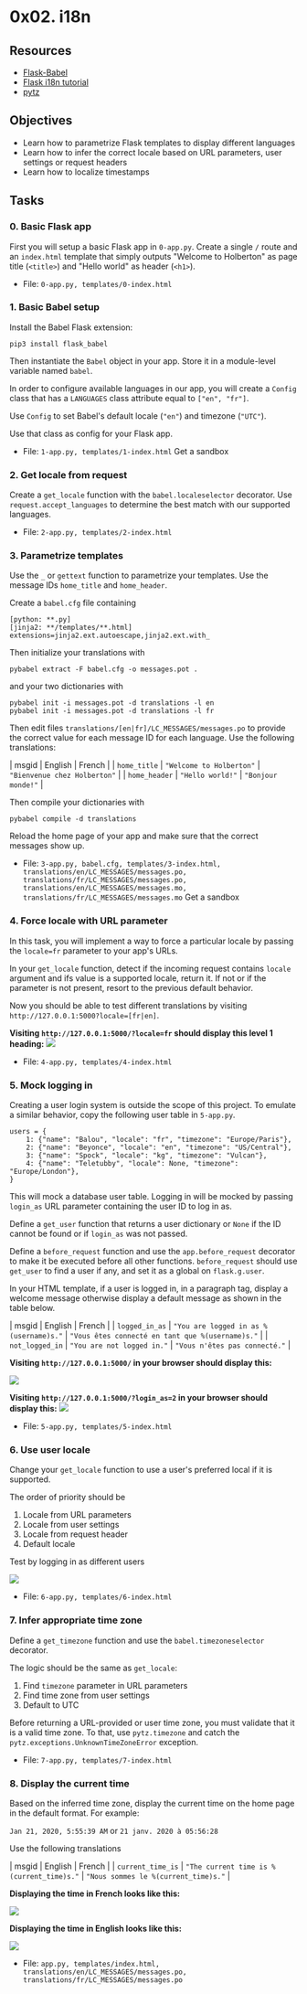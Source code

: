 0x02. i18n
==========

Resources
---------

- [Flask-Babel](https://pypi.org/project/flask-babel/)
- [Flask i18n tutorial](https://blog.miguelgrinberg.com/post/the-flask-mega-tutorial-part-xiii-i18n-and-l10n)
- [pytz](https://pytz.sourceforge.net/)

Objectives
-------------------

- Learn how to parametrize Flask templates to display different languages
- Learn how to infer the correct locale based on URL parameters, user settings or request headers
- Learn how to localize timestamps

Tasks
-----

### 0\. Basic Flask app

First you will setup a basic Flask app in `0-app.py`. Create a single `/` route and an `index.html` template that simply outputs "Welcome to Holberton" as page title (`<title>`) and "Hello world" as header (`<h1>`).

- File: `0-app.py, templates/0-index.html`

### 1\. Basic Babel setup

Install the Babel Flask extension:

```
pip3 install flask_babel

```

Then instantiate the `Babel` object in your app. Store it in a module-level variable named `babel`.

In order to configure available languages in our app, you will create a `Config` class that has a `LANGUAGES` class attribute equal to `["en", "fr"]`.

Use `Config` to set Babel's default locale (`"en"`) and timezone (`"UTC"`).

Use that class as config for your Flask app.

- File: `1-app.py, templates/1-index.html` Get a sandbox

### 2\. Get locale from request

Create a `get_locale` function with the `babel.localeselector` decorator. Use `request.accept_languages` to determine the best match with our supported languages.

- File: `2-app.py, templates/2-index.html`

### 3\. Parametrize templates

Use the `_` or `gettext` function to parametrize your templates. Use the message IDs `home_title` and `home_header`.

Create a `babel.cfg` file containing

```
[python: **.py]
[jinja2: **/templates/**.html]
extensions=jinja2.ext.autoescape,jinja2.ext.with_

```

Then initialize your translations with

```
pybabel extract -F babel.cfg -o messages.pot .

```

and your two dictionaries with

```
pybabel init -i messages.pot -d translations -l en
pybabel init -i messages.pot -d translations -l fr

```

Then edit files `translations/[en|fr]/LC_MESSAGES/messages.po` to provide the correct value for each message ID for each language. Use the following translations:

| msgid | English | French |
| `home_title` | `"Welcome to Holberton"` | `"Bienvenue chez Holberton"` |
| `home_header` | `"Hello world!"` | `"Bonjour monde!"` |

Then compile your dictionaries with

```
pybabel compile -d translations

```

Reload the home page of your app and make sure that the correct messages show up.

- File: `3-app.py, babel.cfg, templates/3-index.html, translations/en/LC_MESSAGES/messages.po, translations/fr/LC_MESSAGES/messages.po, translations/en/LC_MESSAGES/messages.mo, translations/fr/LC_MESSAGES/messages.mo` Get a sandbox

### 4\. Force locale with URL parameter

In this task, you will implement a way to force a particular locale by passing the `locale=fr` parameter to your app's URLs.

In your `get_locale` function, detect if the incoming request contains `locale` argument and ifs value is a supported locale, return it. If not or if the parameter is not present, resort to the previous default behavior.

Now you should be able to test different translations by visiting `http://127.0.0.1:5000?locale=[fr|en]`.

**Visiting `http://127.0.0.1:5000/?locale=fr` should display this level 1 heading:** ![](https://s3.amazonaws.com/alx-intranet.hbtn.io/uploads/medias/2020/3/f958f4a1529b535027ce.png?X-Amz-Algorithm=AWS4-HMAC-SHA256&X-Amz-Credential=AKIARDDGGGOUSBVO6H7D%2F20220719%2Fus-east-1%2Fs3%2Faws4_request&X-Amz-Date=20220719T232414Z&X-Amz-Expires=86400&X-Amz-SignedHeaders=host&X-Amz-Signature=9b67dd8c671452469476255ea5d70325bb8a073061b5b0b924973219f33823f6)

- File: `4-app.py, templates/4-index.html`

### 5\. Mock logging in

Creating a user login system is outside the scope of this project. To emulate a similar behavior, copy the following user table in `5-app.py`.

```
users = {
    1: {"name": "Balou", "locale": "fr", "timezone": "Europe/Paris"},
    2: {"name": "Beyonce", "locale": "en", "timezone": "US/Central"},
    3: {"name": "Spock", "locale": "kg", "timezone": "Vulcan"},
    4: {"name": "Teletubby", "locale": None, "timezone": "Europe/London"},
}

```

This will mock a database user table. Logging in will be mocked by passing `login_as` URL parameter containing the user ID to log in as.

Define a `get_user` function that returns a user dictionary or `None` if the ID cannot be found or if `login_as` was not passed.

Define a `before_request` function and use the `app.before_request` decorator to make it be executed before all other functions. `before_request` should use `get_user` to find a user if any, and set it as a global on `flask.g.user`.

In your HTML template, if a user is logged in, in a paragraph tag, display a welcome message otherwise display a default message as shown in the table below.

| msgid | English | French |
| `logged_in_as` | `"You are logged in as %(username)s."` | `"Vous êtes connecté en tant que %(username)s."` |
| `not_logged_in` | `"You are not logged in."` | `"Vous n'êtes pas connecté."` |

**Visiting `http://127.0.0.1:5000/` in your browser should display this:**

![](https://s3.amazonaws.com/alx-intranet.hbtn.io/uploads/medias/2020/3/2c5b2c8190f88c6b4668.png?X-Amz-Algorithm=AWS4-HMAC-SHA256&X-Amz-Credential=AKIARDDGGGOUSBVO6H7D%2F20220719%2Fus-east-1%2Fs3%2Faws4_request&X-Amz-Date=20220719T232414Z&X-Amz-Expires=86400&X-Amz-SignedHeaders=host&X-Amz-Signature=58edc296f4010cf9bfbfad1a6669eeaa6a98b680439961e01f247fa3ac924c19)

**Visiting `http://127.0.0.1:5000/?login_as=2` in your browser should display this:** ![](https://s3.amazonaws.com/alx-intranet.hbtn.io/uploads/medias/2020/3/277f24308c856a09908c.png?X-Amz-Algorithm=AWS4-HMAC-SHA256&X-Amz-Credential=AKIARDDGGGOUSBVO6H7D%2F20220719%2Fus-east-1%2Fs3%2Faws4_request&X-Amz-Date=20220719T232414Z&X-Amz-Expires=86400&X-Amz-SignedHeaders=host&X-Amz-Signature=bb18ed9baad90f89a6fa63543b018f6d809d4373c41c1577a663307f470e6076)

- File: `5-app.py, templates/5-index.html`

### 6\. Use user locale

Change your `get_locale` function to use a user's preferred local if it is supported.

The order of priority should be

1. Locale from URL parameters
2. Locale from user settings
3. Locale from request header
4. Default locale

Test by logging in as different users

![](https://s3.amazonaws.com/alx-intranet.hbtn.io/uploads/medias/2020/3/9941b480b0b9d87dc5de.png?X-Amz-Algorithm=AWS4-HMAC-SHA256&X-Amz-Credential=AKIARDDGGGOUSBVO6H7D%2F20220719%2Fus-east-1%2Fs3%2Faws4_request&X-Amz-Date=20220719T232414Z&X-Amz-Expires=86400&X-Amz-SignedHeaders=host&X-Amz-Signature=e29f75603ea97df0271235991a3063e4f64f6cfee5cebcec00042b8d26caf94e)

- File: `6-app.py, templates/6-index.html`

### 7\. Infer appropriate time zone

Define a `get_timezone` function and use the `babel.timezoneselector` decorator.

The logic should be the same as `get_locale`:

1. Find `timezone` parameter in URL parameters
2. Find time zone from user settings
3. Default to UTC

Before returning a URL-provided or user time zone, you must validate that it is a valid time zone. To that, use `pytz.timezone` and catch the `pytz.exceptions.UnknownTimeZoneError` exception.

- File: `7-app.py, templates/7-index.html`

### 8\. Display the current time

Based on the inferred time zone, display the current time on the home page in the default format. For example:

`Jan 21, 2020, 5:55:39 AM` or `21 janv. 2020 à 05:56:28`

Use the following translations

| msgid | English | French |
| `current_time_is` | `"The current time is %(current_time)s."` | `"Nous sommes le %(current_time)s."` |

**Displaying the time in French looks like this:**

![](https://s3.amazonaws.com/alx-intranet.hbtn.io/uploads/medias/2020/3/bba4805d6dca0a46a0f6.png?X-Amz-Algorithm=AWS4-HMAC-SHA256&X-Amz-Credential=AKIARDDGGGOUSBVO6H7D%2F20220719%2Fus-east-1%2Fs3%2Faws4_request&X-Amz-Date=20220719T232414Z&X-Amz-Expires=86400&X-Amz-SignedHeaders=host&X-Amz-Signature=a2be8af37e110fd52f4afe7fef1fdaf532c782776d808ebced5b3e9cdec5ea87)

**Displaying the time in English looks like this:**

![](https://s3.amazonaws.com/alx-intranet.hbtn.io/uploads/medias/2020/3/54f3be802024dbcf06f4.png?X-Amz-Algorithm=AWS4-HMAC-SHA256&X-Amz-Credential=AKIARDDGGGOUSBVO6H7D%2F20220719%2Fus-east-1%2Fs3%2Faws4_request&X-Amz-Date=20220719T232414Z&X-Amz-Expires=86400&X-Amz-SignedHeaders=host&X-Amz-Signature=08f8c39802b3d3e9a02e3e1988a83d33c4951461bbd2a60e67825218007b2133)

- File: `app.py, templates/index.html, translations/en/LC_MESSAGES/messages.po, translations/fr/LC_MESSAGES/messages.po`
